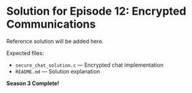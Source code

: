 # Solution for Episode 12: Encrypted Communications

Reference solution will be added here.

Expected files:
- `secure_chat_solution.c` — Encrypted chat implementation
- `README.md` — Solution explanation

**Season 3 Complete!**

